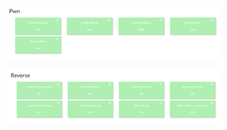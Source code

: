 ![alt text](<Screenshot from 2025-07-01 17-22-06.png>)

![alt text](<Screenshot from 2025-07-02 19-56-56.png>)